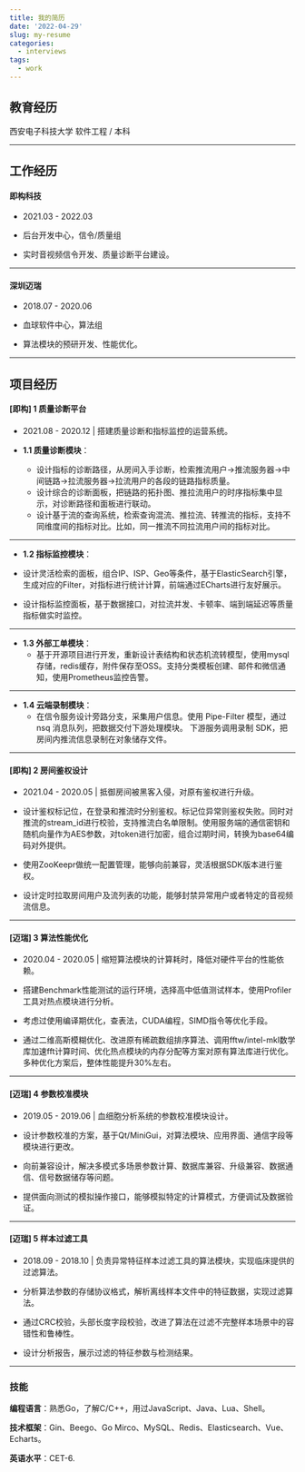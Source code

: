 ```yaml
---
title: 我的简历
date: '2022-04-29'
slug: my-resume
categories:
  - interviews
tags:
  - work
---
```


## 教育经历

西安电子科技大学  软件工程 / 本科 

---


## 工作经历

#### 即构科技

-   2021.03 - 2022.03
    
-   后台开发中心，信令/质量组
    
-   实时音视频信令开发、质量诊断平台建设。
---


#### 深圳迈瑞

-   2018.07 - 2020.06
    
-   血球软件中心，算法组
    
-   算法模块的预研开发、性能优化。
    

---

## 项目经历

#### [即构] 1 质量诊断平台

-   2021.08 - 2020.12  |  搭建质量诊断和指标监控的运营系统。

- **1.1 质量诊断模块**：
  - 设计指标的诊断路径，从房间入手诊断，检索推流用户→推流服务器→中间链路→拉流服务器→拉流用户的各段的链路指标质量。
  - 设计综合的诊断面板，把链路的拓扑图、推拉流用户的时序指标集中显示，对诊断路径和面板进行联动。
  - 设计基于流的查询系统，检索查询混流、推拉流、转推流的指标，支持不同维度间的指标对比。比如，同一推流不同拉流用户间的指标对比。
---



- **1.2 指标监控模块**：
-   设计灵活检索的面板，组合IP、ISP、Geo等条件，基于ElasticSearch引擎，生成对应的Filter，对指标进行统计计算，前端通过ECharts进行友好展示。
      
  -   设计指标监控面板，基于数据接口，对拉流并发、卡顿率、端到端延迟等质量指标做实时监控。
    
---


- **1.3 外部工单模块**：
  -   基于开源项目进行开发，重新设计表结构和状态机流转模型，使用mysql存储，redis缓存，附件保存至OSS。支持分类模板创建、邮件和微信通知，使用Prometheus监控告警。
      
---


- **1.4 云端录制模块**：
  -   在信令服务设计旁路分支，采集用户信息。使用 Pipe-Filter 模型，通过 nsq 消息队列，把数据交付下游处理模块。 下游服务调用录制 SDK，把房间内推流信息录制在对象储存文件。
      

---


#### [即构] 2 房间鉴权设计

-  2021.04 - 2020.05 | 抵御房间被黑客入侵，对原有鉴权进行升级。 

  

- 设计鉴权标记位，在登录和推流时分别鉴权。标记位异常则鉴权失败。同时对推流的stream_id进行校验，支持推流白名单限制。使用服务端的通信密钥和随机向量作为AES参数，对token进行加密，组合过期时间，转换为base64编码对外提供。

- 使用ZooKeepr做统一配置管理，能够向前兼容，灵活根据SDK版本进行鉴权。

- 设计定时拉取房间用户及流列表的功能，能够封禁异常用户或者特定的音视频流信息。

---


#### [迈瑞] 3 算法性能优化

- 2020.04 - 2020.05  |  缩短算法模块的计算耗时，降低对硬件平台的性能依赖。 

  

- 搭建Benchmark性能测试的运行环境，选择高中低值测试样本，使用Profiler工具对热点模块进行分析。

- 考虑过使用编译期优化，查表法，CUDA编程，SIMD指令等优化手段。

- 通过二维高斯模糊优化、改进原有稀疏数组排序算法、调用fftw/intel-mkl数学库加速fft计算时间、优化热点模块的内存分配等方案对原有算法库进行优化。多种优化方案后，整体性能提升30%左右。

---


#### [迈瑞] 4 参数校准模块

- 2019.05 - 2019.06  |  血细胞分析系统的参数校准模块设计。 

  

- 设计参数校准的方案，基于Qt/MiniGui，对算法模块、应用界面、通信字段等模块进行更改。

- 向前兼容设计，解决多模式多场景参数计算、数据库兼容、升级兼容、数据通信、信号数据储存等问题。

- 提供面向测试的模拟操作接口，能够模拟特定的计算模式，方便调试及数据验证。

---

#### [迈瑞] 5 样本过滤工具

-  2018.09 - 2018.10 |  负责异常特征样本过滤工具的算法模块，实现临床提供的过滤算法。

  

- 分析算法参数的存储协议格式，解析离线样本文件中的特征数据，实现过滤算法。

- 通过CRC校验，头部长度字段校验，改进了算法在过滤不完整样本场景中的容错性和鲁棒性。

- 设计分析报告，展示过滤的特征参数与检测结果。

---

### 技能

**编程语言**：熟悉Go，了解C/C++，用过JavaScript、Java、Lua、Shell。

**技术框架**：Gin、Beego、Go Mirco、MySQL、Redis、Elasticsearch、Vue、Echarts。

**英语水平**：CET-6.